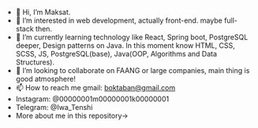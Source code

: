 - 👋 Hi, I’m Maksat.
- 👀 I’m interested in web development, actually front-end. maybe full-stack then.
- 🌱 I’m currently learning technology like React, Spring boot, PostgreSQL deeper, Design patterns on Java. In this moment know HTML, CSS, SCSS, JS, PostgreSQL(base), Java(OOP, Algorithms and Data Structures).
- 💞️ I’m looking to collaborate on FAANG or large companies, main thing is good atmosphere!
- 📫 How to reach me gmail: boktaban@gmail.com
- Instagram: @00000001m00000001k00000001
- Telegram: @Iwa_Tenshi
- More about me in this repository→

<!---
1August/1August is a ✨ special ✨ repository because its `README.md` (this file) appears on your GitHub profile.
You can click the Preview link to take a look at your changes.
--->
